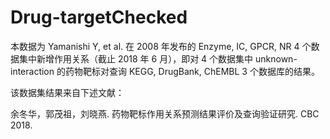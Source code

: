 # Drug-targetChecked
本数据为 Yamanishi Y, et al. 在 2008 年发布的 Enzyme, IC, GPCR, NR 4 个数据集中新增作用关系（截止 2018 年 6 月），即对 4 个数据集中 unknown-interaction 的药物靶标对查询 KEGG, DrugBank, ChEMBL 3 个数据库的结果。

该数据集结果来自下述文献：

余冬华，郭茂祖，刘晓燕. 药物靶标作用关系预测结果评价及查询验证研究. CBC 2018.

